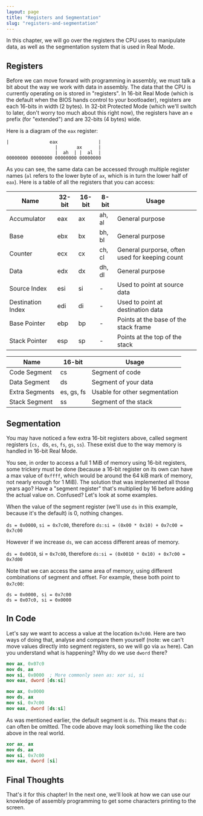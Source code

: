 ```yaml
---
layout: page
title: "Registers and Segmentation"
slug: "registers-and-segmentation"
---
```


In this chapter, we will go over the registers the CPU uses to manipulate data, as well as the segmentation system that is used in Real Mode.

## Registers
Before we can move forward with programming in assembly, we must talk a bit about the way we work with data in assembly. The data that the CPU is currently operating on is stored in "registers". In 16-bit Real Mode (which is the default when the BIOS hands control to your bootloader), registers are each 16-bits in width (2 bytes). In 32-bit Protected Mode (which we'll switch to later, don't worry too much about this right now), the registers have an `e` prefix (for "extended") and are 32-bits (4 bytes) wide.

Here is a diagram of the `eax` register:
```
|               eax               |
                  |       ax      |
                  |  ah  | |  al  |
00000000 00000000 00000000 00000000
```
As you can see, the same data can be accessed through multiple register names (`al` refers to the lower byte of `ax`, which is in turn the lower half of `eax`). Here is a table of all the registers that you can access:

| Name | 32-bit | 16-bit | 8-bit | Usage |
|--------|--------|--------|--------|--------|
| Accumulator | eax | ax | ah, al | General purpose |
| Base | ebx | bx | bh, bl | General purpose |
| Counter | ecx | cx | ch, cl | General purporse, often used for keeping count |
| Data | edx | dx | dh, dl | General purpose |
| Source Index | esi | si | - | Used to point at source data |
| Destination Index | edi | di | - | Used to point at destination data |
| Base Pointer | ebp | bp | - | Points at the base of the stack frame |
| Stack Pointer | esp | sp | - | Points at the top of the stack |

| Name | 16-bit | Usage |
|--------|--------|--------|
| Code Segment | cs | Segment of code |
| Data Segment | ds | Segment of your data |
| Extra Segments | es, gs, fs | Usable for other segmentation |
| Stack Segment | ss | Segment of the stack |

## Segmentation
You may have noticed a few extra 16-bit registers above, called segment registers (`cs, `ds, `es`, `fs`, `gs`, `ss`). These exist due to the way memory is handled in 16-bit Real Mode.

You see, in order to access a full 1 MiB of memory using 16-bit registers, some trickery must be done (because a 16-bit register on its own can have a max value of `0xffff`, which would be around the 64 kiB mark of memory, not nearly enough for 1 MiB). The solution that was implemented all those years ago? Have a "segment register" that's multiplied by 16 before adding the actual value on. Confused? Let's look at some examples.

When the value of the segment register (we'll use `ds` in this example, because it's the default) is 0, nothing changes.

`ds = 0x0000`, `si = 0x7c00`, therefore `ds:si = (0x00 * 0x10) + 0x7c00 = 0x7c00`

However if we increase `ds`, we can access different areas of memory.

`ds = 0x0010`, si = `0x7c00`, therefore `ds:si = (0x0010 * 0x10) + 0x7c00 = 0x7d00`

Note that we can access the same area of memory, using different combinations of segment and offset. For example, these both point to `0x7c00`:
```
ds = 0x0000, si = 0x7c00
ds = 0x07c0, si = 0x0000
```

## In Code
Let's say we want to access a value at the location `0x7c00`. Here are two ways of doing that, analyse and compare them yourself (note: we can't move values directly into segment registers, so we will go via `ax` here). Can you understand what is happening? Why do we use `dword` there?

```nasm
mov ax, 0x07c0
mov ds, ax
mov si, 0x0000	; More commonly seen as: xor si, si
mov eax, dword [ds:si]
```

```nasm
mov ax, 0x0000
mov ds, ax
mov si, 0x7c00
mov eax, dword [ds:si]
```
As was mentioned earlier, the default segment is `ds`. This means that `ds:` can often be omitted. The code above may look something like the code above in the real world.

```nasm
xor ax, ax
mov ds, ax
mov si, 0x7c00
mov eax, dword [si]
```

## Final Thoughts
That's it for this chapter! In the next one, we'll look at how we can use our knowledge of assembly programming to get some characters printing to the screen.
